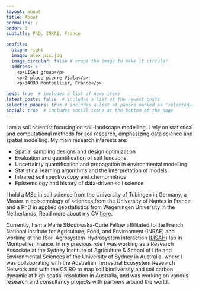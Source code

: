 ```yaml
---
layout: about
title: About
permalink: /
order: 1
subtitle: PhD, INRAE, France

profile:
  align: right
  image: alex_pic.jpg
  image_circular: false # crops the image to make it circular
  address: >
    <p>LISAH group</p>
    <p>2 place pierre Viala</p>
    <p>34090 Montpellier, France</p>

news: true  # includes a list of news items
latest_posts: false  # includes a list of the newest posts
selected_papers: true # includes a list of papers marked as "selected={true}"
social: true  # includes social icons at the bottom of the page
---
```


I am a soil scientist focusing on soil-landscape modelling. I rely on statistical and computational methods for soil research, emphasizing data science and spatial modelling. My main research interests are: 
-  Spatial sampling designs and design optimization
-  Evaluation and quantification of soil functions
-  Uncertainty quantification and propagation in environmental modelling
-  Statistical learning algorithms and the interpretation of models
-  Infrared soil spectroscopy and chemometrics
-  Epistemology and history of data-driven soil science

I hold a MSc in soil science from the University of Tubingen in Germany, a Master in epistemology of sciences from the University of Nantes in France and a PhD in applied geostatistics from Wageningen University in the Netherlands. Read more about my CV <a href="https://alexandrewadoux.github.io/CV/">here</a>.  

Currently, I am a Marie Skłodowska-Curie Fellow affilitated to the French National Institute for Agriculture, Food, and Environment (INRAE) and working at the (Soil-Agrosystem-Hydrosystem interaction (<a href="https://www.umr-lisah.fr/?q=en">LISAH</a>) lab in Montpellier, France. In my previous role I was working as a Research Associate at the Sydney Institute of Agriculture & School of Life and Environmental Sciences of the University of Sydney in Australia. where I was collaborating with the Australian Terrestrial Ecosystem Research Network and with the CSIRO to map soil biodiversity and soil carbon dynamic at high spatial resolution in Australia, and was working on various research and consultancy projects with partners around the world.
